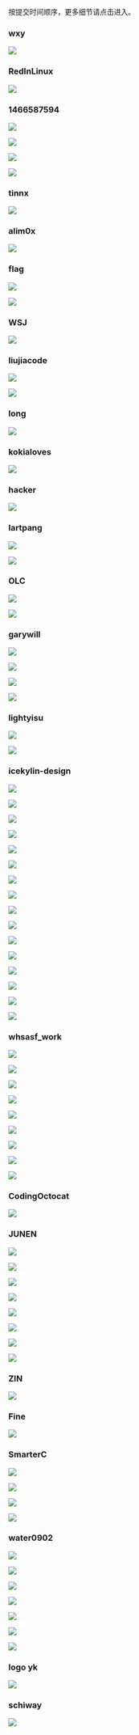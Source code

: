 按提交时间顺序，更多细节请点击进入。

### wxy

[![](https://github.com/LCTT/logo/blob/master/wxy/logo.png)](https://github.com/LCTT/logo/tree/master/wxy)

### RedInLinux

[![](https://github.com/LCTT/logo/blob/master/RedInLinux/RedInLinux.png)](https://github.com/LCTT/logo/tree/master/RedInLinux)

### 1466587594

[![](https://github.com/LCTT/logo/blob/master/1466587594/logo.png)](https://github.com/LCTT/logo/tree/master/1466587594)

[![](https://github.com/LCTT/logo/blob/master/1466587594/variant/logo2.png)](https://github.com/LCTT/logo/tree/master/1466587594)

[![](https://github.com/LCTT/logo/blob/master/1466587594/variant/logo3.png)](https://github.com/LCTT/logo/tree/master/1466587594)

[![](https://github.com/LCTT/logo/blob/master/1466587594/variant/logo4.png)](https://github.com/LCTT/logo/tree/master/1466587594)

### tinnx

[![](https://github.com/LCTT/logo/blob/master/tinnx/logo.png)](https://github.com/LCTT/logo/tree/master/tinnx)

### alim0x

[![](https://github.com/LCTT/logo/blob/master/alim0x/logo.png)](https://github.com/LCTT/logo/tree/master/alim0x)

### flag

[![](https://github.com/LCTT/logo/blob/master/flag-1/flag-1.png)](https://github.com/LCTT/logo/tree/master/flag-1)

[![](https://github.com/LCTT/logo/blob/master/flag-2/flag-2.png)](https://github.com/LCTT/logo/tree/master/flag-2)

### WSJ

[![](https://github.com/LCTT/logo/blob/master/WSJ/logo.png)](https://github.com/LCTT/logo/tree/master/WSJ)

### liujiacode

[![](https://github.com/LCTT/logo/blob/master/logo0281/logo.png)](https://github.com/LCTT/logo/tree/master/logo0281)

[![](https://github.com/LCTT/logo/blob/master/logo0964/logo.png)](https://github.com/LCTT/logo/tree/master/logo0964)

### long

[![](https://github.com/LCTT/logo/blob/master/long/Logo.png)](https://github.com/LCTT/logo/tree/master/long)

### kokialoves

[![](https://github.com/LCTT/logo/blob/master/kokialoves/logo.png)](https://github.com/LCTT/logo/tree/master/kokialoves)

### hacker

[![](https://github.com/LCTT/logo/blob/master/hacker/logo.png)](https://github.com/LCTT/logo/tree/master/hacker)

### lartpang

[![](https://github.com/LCTT/logo/blob/master/lartpang/logo-1.png)](https://github.com/LCTT/logo/tree/master/lartpang)

[![](https://github.com/LCTT/logo/blob/master/lartpang/logo-2.png)](https://github.com/LCTT/logo/tree/master/lartpang)

### OLC

[![](https://github.com/LCTT/logo/blob/master/OLC/logo-1.jpg)](https://github.com/LCTT/logo/tree/master/OLC)

[![](https://github.com/LCTT/logo/blob/master/OLC/logo-2.jpg)](https://github.com/LCTT/logo/tree/master/OLC)

### garywill

[![](https://github.com/LCTT/logo/blob/master/garywill/red.png)](https://github.com/LCTT/logo/tree/master/garywill)

[![](https://github.com/LCTT/logo/blob/master/garywill/round.png)](https://github.com/LCTT/logo/tree/master/garywill)

[![](https://github.com/LCTT/logo/blob/master/garywill/square.png)](https://github.com/LCTT/logo/tree/master/garywill)

[![](https://github.com/LCTT/logo/blob/master/garywill/rsquare2.png)](https://github.com/LCTT/logo/tree/master/garywill)

### lightyisu

[![](https://github.com/LCTT/logo/blob/master/lightyisu/linuxcn1.png)](https://github.com/LCTT/logo/tree/master/lightyisu)

[![](https://github.com/LCTT/logo/blob/master/lightyisu2/linux.cn_%E7%94%BB%E6%9D%BF%201.png)](https://github.com/LCTT/logo/blob/master/lightyisu2)

### icekylin-design

[![](https://github.com/LCTT/logo/blob/master/icekylin-design/Logo-NoneFrame-Line-None-GradualChange.svg)](https://github.com/LCTT/logo/tree/master/icekylin-design)

[![](https://github.com/LCTT/logo/blob/master/icekylin-design/Logo-NoneFrame-MotherBoard-None-PureColor.svg)](https://github.com/LCTT/logo/tree/master/icekylin-design)

[![](https://github.com/LCTT/logo/blob/master/icekylin-design/Logo-Round-ChinaStyle-None-PureColor.svg)](https://github.com/LCTT/logo/tree/master/icekylin-design)

[![](https://github.com/LCTT/logo/blob/master/icekylin-design/Logo-Round-ChinaStyle-Tux-PureColor.svg)](https://github.com/LCTT/logo/tree/master/icekylin-design)

[![](https://github.com/LCTT/logo/blob/master/icekylin-design/Logo-Round-Line-None-GradualChange.svg)](https://github.com/LCTT/logo/tree/master/icekylin-design)

[![](https://github.com/LCTT/logo/blob/master/icekylin-design/Logo-Round-Modern-None-PureColor.svg)](https://github.com/LCTT/logo/tree/master/icekylin-design)

[![](https://github.com/LCTT/logo/blob/master/icekylin-design/Logo-Round-Modern-Tux-PureColor.svg)](https://github.com/LCTT/logo/tree/master/icekylin-design)

[![](https://github.com/LCTT/logo/blob/master/icekylin-design/Logo-Round-TextAble-None-PureColor.svg)](https://github.com/LCTT/logo/tree/master/icekylin-design)

[![](https://github.com/LCTT/logo/blob/master/icekylin-design/Logo-Round-xLine-None-GradualChange.svg)](https://github.com/LCTT/logo/tree/master/icekylin-design)

[![](https://github.com/LCTT/logo/blob/master/icekylin-design/Logo-Square-ChinaStyle-None-PureColor.svg)](https://github.com/LCTT/logo/tree/master/icekylin-design)

[![](https://github.com/LCTT/logo/blob/master/icekylin-design/Logo-Square-ChinaStyle-Tux-PureColor.svg)](https://github.com/LCTT/logo/tree/master/icekylin-design)

[![](https://github.com/LCTT/logo/blob/master/icekylin-design/Logo-Square-Line-None-GradualChange.svg)](https://github.com/LCTT/logo/tree/master/icekylin-design)

[![](https://github.com/LCTT/logo/blob/master/icekylin-design/Logo-Square-Modern-None-PureColor.svg)](https://github.com/LCTT/logo/tree/master/icekylin-design)

[![](https://github.com/LCTT/logo/blob/master/icekylin-design/Logo-Square-Modern-Tux-PureColor.svg)](https://github.com/LCTT/logo/tree/master/icekylin-design)

[![](https://github.com/LCTT/logo/blob/master/icekylin-design/Logo-Square-xLine-None-GradualChange.svg)](https://github.com/LCTT/logo/tree/master/icekylin-design)

[![](https://github.com/LCTT/logo/blob/master/icekylin-design/Logo(LCTT)-Square-ChinaStyle-PureColor.svg)](https://github.com/LCTT/logo/tree/master/icekylin-design)

### whsasf_work

[![](https://github.com/LCTT/logo/blob/master/whsasf_work/logo1.png)](https://github.com/LCTT/logo/tree/master/whsasf_work)

[![](https://github.com/LCTT/logo/blob/master/whsasf_work/logo2.png)](https://github.com/LCTT/logo/tree/master/whsasf_work)

[![](https://github.com/LCTT/logo/blob/master/whsasf_work/logo3.png)](https://github.com/LCTT/logo/tree/master/whsasf_work)

[![](https://github.com/LCTT/logo/blob/master/whsasf_work/logo4.png)](https://github.com/LCTT/logo/tree/master/whsasf_work)

[![](https://github.com/LCTT/logo/blob/master/whsasf_work2/logo5.png)](https://github.com/LCTT/logo/tree/master/whsasf_work2)

[![](https://github.com/LCTT/logo/blob/master/whsasf_work2/logo6.png)](https://github.com/LCTT/logo/tree/master/whsasf_work2)

[![](https://github.com/LCTT/logo/blob/master/whsasf_work2/logo7.png)](https://github.com/LCTT/logo/tree/master/whsasf_work2)

[![](https://github.com/LCTT/logo/blob/master/whsasf_work2/logo8.png)](https://github.com/LCTT/logo/tree/master/whsasf_work2)

[![](https://github.com/LCTT/logo/blob/master/whsasf_work3/logo9.png)](https://github.com/LCTT/logo/tree/master/whsasf_work3)

### CodingOctocat

[![](https://github.com/LCTT/logo/blob/master/CodingOctocat/LinuxCNLogo.png)](https://github.com/LCTT/logo/tree/master/CodingOctocat)

### JUNEN

[![](https://github.com/LCTT/logo/blob/master/JUNEN/LOGO_01.png)](https://github.com/LCTT/logo/tree/master/JUNEN)

[![](https://github.com/LCTT/logo/blob/master/JUNEN/LOGO_02.png)](https://github.com/LCTT/logo/tree/master/JUNEN)

[![](https://github.com/LCTT/logo/blob/master/JUNEN/LOGO_03.png)](https://github.com/LCTT/logo/tree/master/JUNEN)

[![](https://github.com/LCTT/logo/blob/master/JUNEN/LOGO_04.png)](https://github.com/LCTT/logo/tree/master/JUNEN)

[![](https://github.com/LCTT/logo/blob/master/JUNEN/LOGO_05.png)](https://github.com/LCTT/logo/tree/master/JUNEN)

[![](https://github.com/LCTT/logo/blob/master/JUNEN/LOGO_06.png)](https://github.com/LCTT/logo/tree/master/JUNEN)

[![](https://github.com/LCTT/logo/blob/master/JUNEN/LOGO_07.png)](https://github.com/LCTT/logo/tree/master/JUNEN)

[![](https://github.com/LCTT/logo/blob/master/JUNEN/LOGO_08.png)](https://github.com/LCTT/logo/tree/master/JUNEN)

### ZIN

[![](https://github.com/LCTT/logo/blob/master/ZIN/logo.png)](https://github.com/LCTT/logo/tree/master/ZIN)

### Fine

[![](https://github.com/LCTT/logo/blob/master/Fine/linux.cn%20LOGO.jpg)](https://github.com/LCTT/logo/tree/master/Fine)

### SmarterC

[![](https://github.com/LCTT/logo/blob/master/SmarterC/logo_1.png)](https://github.com/LCTT/logo/blob/master/SmarterC)

[![](https://github.com/LCTT/logo/blob/master/SmarterC/logo_2.png)](https://github.com/LCTT/logo/blob/master/SmarterC)

[![](https://github.com/LCTT/logo/blob/master/SmarterC/logo_3.png)](https://github.com/LCTT/logo/blob/master/SmarterC)

[![](https://github.com/LCTT/logo/blob/master/SmarterC/logo_4.png)](https://github.com/LCTT/logo/blob/master/SmarterC)

### water0902

[![](https://github.com/LCTT/logo/tree/master/water0902/logo-1.png)](https://github.com/LCTT/logo/tree/master/water0902)

[![](https://github.com/LCTT/logo/tree/master/water0902/logo-2.png)](https://github.com/LCTT/logo/tree/master/water0902)

[![](https://github.com/LCTT/logo/tree/master/water0902/logo-3.png)](https://github.com/LCTT/logo/tree/master/water0902)

[![](https://github.com/LCTT/logo/tree/master/water0902/logo-4.png)](https://github.com/LCTT/logo/tree/master/water0902)

[![](https://github.com/LCTT/logo/tree/master/water0902/logo-5.png)](https://github.com/LCTT/logo/tree/master/water0902)

[![](https://github.com/LCTT/logo/tree/master/water0902/logo-6.png)](https://github.com/LCTT/logo/tree/master/water0902)

[![](https://github.com/LCTT/logo/tree/master/water0902/logo-7.png)](https://github.com/LCTT/logo/tree/master/water0902)

### logo yk

[![](https://github.com/LCTT/logo/blob/master/logo%20yk/logo.png)](https://github.com/LCTT/logo/blob/master/logo%20yk)

### schiway

[![](https://github.com/LCTT/logo/blob/master/schiway/logo.png)](https://github.com/LCTT/logo/blob/master/schiway)
